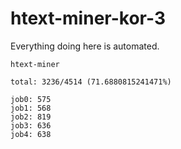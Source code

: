 # htext-miner-kor-3

Everything doing here is automated.

```
htext-miner

total: 3236/4514 (71.6880815241471%)

job0: 575
job1: 568
job2: 819
job3: 636
job4: 638
```